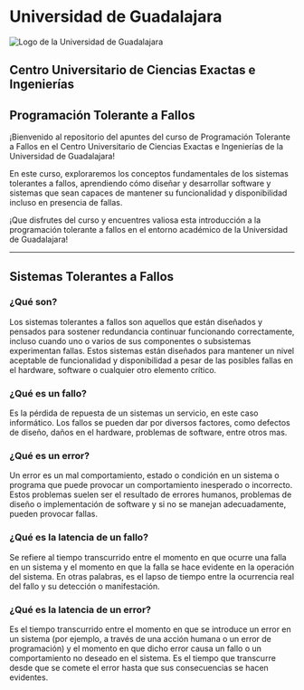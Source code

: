 
# Universidad de Guadalajara
![Logo de la Universidad de Guadalajara](http://www.cusur.udg.mx/es/sites/default/files/adjuntos/logo_udeg_color_horizontal_1.png)

## Centro Universitario de Ciencias Exactas e Ingenierías

## Programación Tolerante a Fallos

¡Bienvenido al repositorio del apuntes del curso de Programación Tolerante a Fallos en el Centro Universitario de Ciencias Exactas e Ingenierías de la Universidad de Guadalajara!

En este curso, exploraremos los conceptos fundamentales de los sistemas tolerantes a fallos, aprendiendo cómo diseñar y desarrollar software y sistemas que sean capaces de mantener su funcionalidad y disponibilidad incluso en presencia de fallas.

¡Que disfrutes del curso y encuentres valiosa esta introducción a la programación tolerante a fallos en el entorno académico de la Universidad de Guadalajara!

---



## Sistemas Tolerantes a Fallos

### ¿Qué son?
Los sistemas tolerantes a fallos son aquellos que están diseñados y pensados para sostener redundancia continuar funcionando correctamente, incluso cuando uno o varios de sus componentes o subsistemas experimentan fallas. Estos sistemas están diseñados para mantener un nivel aceptable de funcionalidad y disponibilidad a pesar de las posibles fallas en el hardware, software o cualquier otro elemento crítico.

### ¿Qué es un fallo?
Es la pérdida de repuesta de un sistemas un servicio, en este caso informático. Los fallos se pueden dar por diversos factores, como defectos de diseño, daños en el hardware, problemas de software, entre otros mas.

### ¿Qué es un error?
Un error es un mal comportamiento, estado o condición en un sistema o programa que puede provocar un comportamiento inesperado o incorrecto. Estos problemas suelen ser el resultado de errores humanos, problemas de diseño o implementación de software y si no se manejan adecuadamente, pueden provocar fallas.

### ¿Qué es la latencia de un fallo?
Se refiere al tiempo transcurrido entre el momento en que ocurre una falla en un sistema y el momento en que la falla se hace evidente en la operación del sistema. En otras palabras, es el lapso de tiempo entre la ocurrencia real del fallo y su detección o manifestación.

### ¿Qué es la latencia de un error?
Es el tiempo transcurrido entre el momento en que se introduce un error en un sistema (por ejemplo, a través de una acción humana o un error de programación) y el momento en que dicho error causa un fallo o un comportamiento no deseado en el sistema. Es el tiempo que transcurre desde que se comete el error hasta que sus consecuencias se hacen evidentes.
